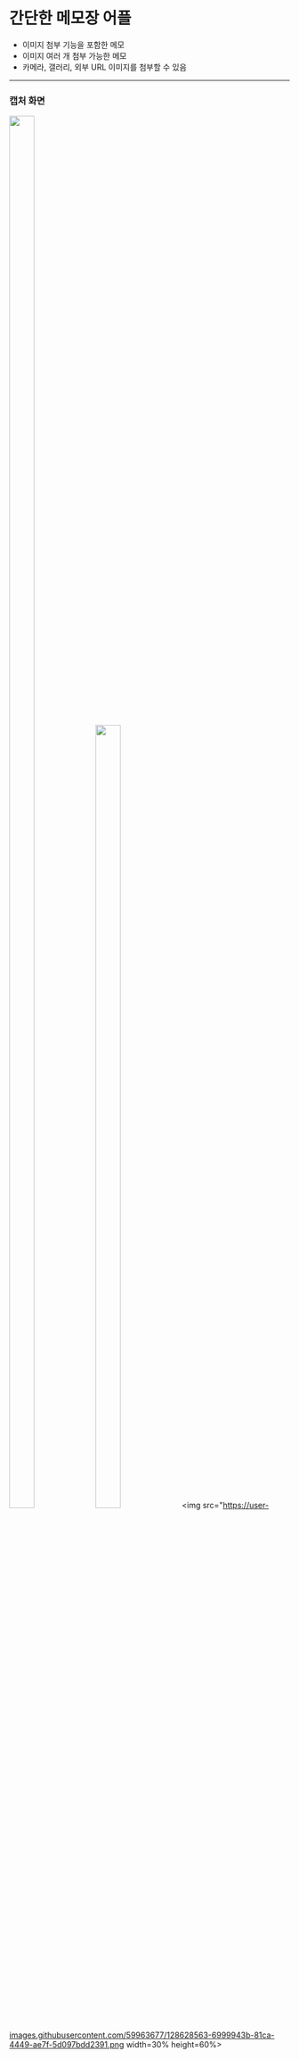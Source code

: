 # 간단한 메모장 어플 
* 이미지 첨부 기능을 포함한 메모
* 이미지 여러 개 첨부 가능한 메모
* 카메라, 갤러리, 외부 URL 이미지를 첨부할 수 있음

***

### 캡처 화면
<img src="https://user-images.githubusercontent.com/59963677/128628334-e8493348-bd7f-422f-895d-309bbff153d5.png" width=30% height=80%> <img src="https://user-images.githubusercontent.com/59963677/128628458-fe4bd13e-98c0-48fb-ad7a-ce9af815aa5f.png" width=30% height=60%> <img src="https://user-images.githubusercontent.com/59963677/128628563-6999943b-81ca-4449-ae7f-5d097bdd2391.png width=30% height=60%>
